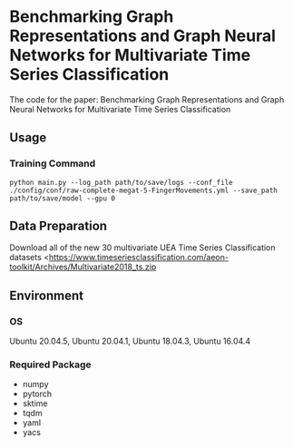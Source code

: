 # Benchmarking Graph Representations and Graph Neural Networks for Multivariate Time Series Classification
The code for the paper: Benchmarking Graph Representations and Graph Neural Networks for Multivariate Time Series Classification

## Usage

### Training Command
```shell
python main.py --log_path path/to/save/logs --conf_file ./config/conf/raw-complete-megat-5-FingerMovements.yml --save_path path/to/save/model --gpu 0
```

## Data Preparation
Download all of the new 30 multivariate UEA Time Series Classification datasets <https://www.timeseriesclassification.com/aeon-toolkit/Archives/Multivariate2018_ts.zip

## Environment

### OS
Ubuntu 20.04.5, Ubuntu 20.04.1, Ubuntu 18.04.3, Ubuntu 16.04.4

### Required Package
- numpy
- pytorch
- sktime
- tqdm
- yaml
- yacs
